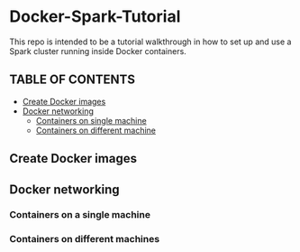 # Docker-Spark-Tutorial
This repo is intended to be a tutorial walkthrough in how to set up and use a Spark cluster running inside Docker containers. 

## TABLE OF CONTENTS
* [Create Docker images](#create-docker-images)
* [Docker networking](#docker-networking) 
  * [Containers on single machine](#containers-on-single-machine)
  * [Containers on different machine](#containers-on-different-machine)
  
  
## Create Docker images


## Docker networking

### Containers on a single machine

### Containers on different machines

